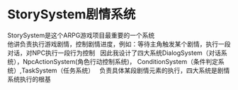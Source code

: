 # StorySystem剧情系统
StorySystem是这个ARPG游戏项目最重要的一个系统  
他讲负责执行游戏剧情，控制剧情进度，例如：等待主角触发某个剧情，执行一段对话，对NPC执行一段行为控制  
因此我设计了四大系统DialogSystem（对话系统），NpcActionSystem(角色行动控制系统)， ConditionSystem（条件判定系统）,TaskSystem（任务系统）  
负责具体某段剧情元素的执行，四大系统是剧情系统执行的根基  

